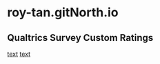 # roy-tan.gitNorth.io

## Qualtrics Survey Custom Ratings
[text](bar-ratings.css)
[text](bar-ratings.js)